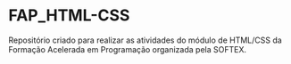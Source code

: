 # FAP_HTML-CSS
Repositório criado para realizar as atividades do módulo de HTML/CSS da Formação Acelerada em Programação organizada pela SOFTEX.
